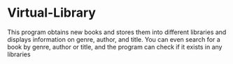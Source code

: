 # Virtual-Library
This program obtains new books and stores them into different libraries and displays information on genre, author, and title. You can even search for a book by genre, author or title, and the program can check if it exists in any libraries 
